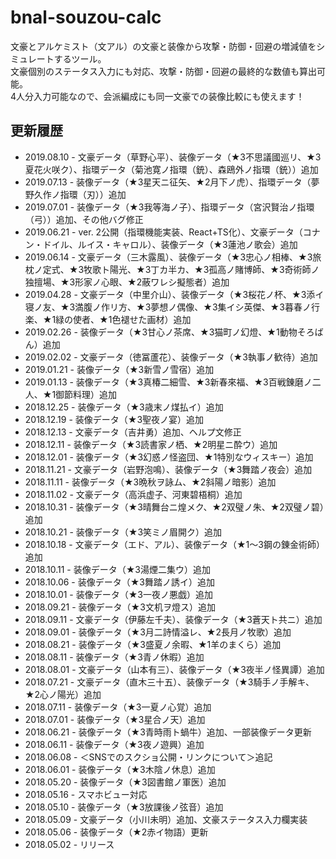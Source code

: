 # bnal-souzou-calc

文豪とアルケミスト（文アル）の文豪と装像から攻撃・防御・回避の増減値をシミュレートするツール。  
文豪個別のステータス入力にも対応、攻撃・防御・回避の最終的な数値も算出可能。  
4人分入力可能なので、会派編成にも同一文豪での装像比較にも使えます！

## 更新履歴
- 2019.08.10 - 文豪データ（草野心平）、装像データ（★3不思議國巡リ、★3夏花火咲ク）、指環データ（菊池寛ノ指環（銃）、森鴎外ノ指環（銃））追加
- 2019.07.13 - 装像データ（★3星天ニ征矢、★2月下ノ虎）、指環データ（夢野久作ノ指環（刃））追加
- 2019.07.01 - 装像データ（★3我等海ノ子）、指環データ（宮沢賢治ノ指環（弓））追加、その他バグ修正
- 2019.06.21 - ver. 2公開（指環機能実装、React+TS化）、文豪データ（コナン・ドイル、ルイス・キャロル）、装像データ（★3蓮池ノ歌会）追加
- 2019.06.14 - 文豪データ（三木露風）、装像データ（★3忠心ノ相棒、★3旅枕ノ定式、★3牧歌ト陽光、★3丁カ半カ、★3孤高ノ賭博師、★3奇術師ノ独擅場、★3形家ノ心眼、★2蔽ワレシ擬態者）追加
- 2019.04.28 - 文豪データ（中里介山）、装像データ（★3桜花ノ杯、★3添イ寝ノ友、★3満腹ノ作リ方、★3夢想ノ偶像、★3集イシ英傑、★3暮春ノ行楽、★1緑の使者、★1色褪せた画材）追加
- 2019.02.26 - 装像データ（★3甘心ノ茶席、★3猫町ノ幻燈、★1動物そろばん）追加
- 2019.02.02 - 文豪データ（徳冨蘆花）、装像データ（★3執事ノ歓待）追加
- 2019.01.21 - 装像データ（★3新雪ノ雪宿）追加
- 2019.01.13 - 装像データ（★3真椿二細雪、★3新春來福、★3百戦錬磨ノ二人、★1御節料理）追加
- 2018.12.25 - 装像データ（★3歳末ノ煤払イ）追加
- 2018.12.19 - 装像データ（★3聖夜ノ宴）追加
- 2018.12.13 - 文豪データ（吉井勇）追加、ヘルプ文修正
- 2018.12.11 - 装像データ（★3読書家ノ栖、★2明星ニ酔ウ）追加
- 2018.12.01 - 装像データ（★3幻惑ノ怪盗団、★1特別なウィスキー）追加
- 2018.11.21 - 文豪データ（岩野泡鳴）、装像データ（★3舞踏ノ夜会）追加
- 2018.11.11 - 装像データ（★3晩秋ヲ詠ム、★2斜陽ノ暗影）追加
- 2018.11.02 - 文豪データ（高浜虚子、河東碧梧桐）追加
- 2018.10.31 - 装像データ（★3晴舞台ニ煌メク、★2双璧ノ朱、★2双璧ノ碧）追加
- 2018.10.21 - 装像データ（★3笑ミノ眉開ク）追加
- 2018.10.18 - 文豪データ（エド、アル）、装像データ（★1〜3鋼の錬金術師）追加
- 2018.10.11 - 装像データ（★3湯煙二集ウ）追加
- 2018.10.06 - 装像データ（★3舞踏ノ誘イ）追加
- 2018.10.01 - 装像データ（★3一夜ノ悪戯）追加
- 2018.09.21 - 装像データ（★3文机ヲ燈ス）追加
- 2018.09.11 - 文豪データ（伊藤左千夫）、装像データ（★3蒼天ト共ニ）追加
- 2018.09.01 - 装像データ（★3月二詩情溢レ、★2長月ノ牧歌）追加
- 2018.08.21 - 装像データ（★3盛夏ノ余暇、★1羊のまくら）追加
- 2018.08.11 - 装像データ（★3青ノ休暇）追加
- 2018.08.01 - 文豪データ（山本有三）、装像データ（★3夜半ノ怪異譚）追加
- 2018.07.21 - 文豪データ（直木三十五）、装像データ（★3騎手ノ手解キ、★2心ノ陽光）追加
- 2018.07.11 - 装像データ（★3一夏ノ心覚）追加
- 2018.07.01 - 装像データ（★3星合ノ天）追加
- 2018.06.21 - 装像データ（★3青時雨ト蝸牛）追加、一部装像データ更新
- 2018.06.11 - 装像データ（★3夜ノ遊興）追加
- 2018.06.08 - ＜SNSでのスクショ公開・リンクについて＞追記
- 2018.06.01 - 装像データ（★3木陰ノ休息）追加
- 2018.05.20 - 装像データ（★3図書館ノ軍医）追加
- 2018.05.16 - スマホビュー対応
- 2018.05.10 - 装像データ（★3放課後ノ弦音）追加
- 2018.05.09 - 文豪データ（小川未明）追加、文豪ステータス入力欄実装
- 2018.05.06 - 装像データ（★2赤イ物語）更新
- 2018.05.02 - リリース
